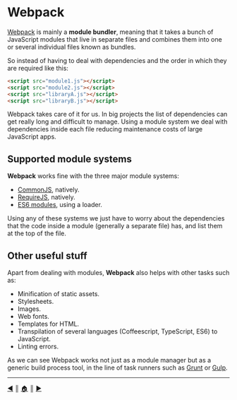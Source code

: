 # Webpack
[Webpack][1] is mainly a **module bundler**, meaning that it takes a bunch of JavaScript modules that live in separate files and combines them into one or several individual files known as bundles.

So instead of having to deal with dependencies and the order in which they are required like this:

```html
<script src="module1.js"></script>
<script src="module2.js"></script>
<script src="libraryA.js"></script>
<script src="libraryB.js"></script>
```

Webpack takes care of it for us. In big projects the list of dependencies can get really long and difficult to manage. Using a module system we deal with dependencies inside each file reducing maintenance costs of large JavaScript apps.

## Supported module systems
**Webpack** works fine with the three major module systems:

* [CommonJS][2], natively.
* [RequireJS][3], natively.
* [ES6 modules][4], using a loader.

Using any of these systems we just have to worry about the dependencies that the code inside a module (generally a separate file) has, and list them at the top of the file.

## Other useful stuff
Apart from dealing with modules, **Webpack** also helps with other tasks such as:

* Minification of static assets.
* Stylesheets.
* Images.
* Web fonts.
* Templates for HTML.
* Transpilation of several languages (Coffeescript, TypeScript, ES6) to JavaScript.
* Linting errors.

As we can see Webpack works not just as a module manager but as a generic build process tool, in the line of task runners such as [Grunt][5] or [Gulp][6].


---
[:arrow_backward:][back] ║ [:house:][home] ║ [:arrow_forward:][next]

<!-- navigation -->
[home]: ../README.md
[back]: ../README.md
[next]: #

<!-- links -->
[1]: http://webpack.github.io/
[2]: http://www.commonjs.org/
[3]: http://requirejs.org/
[4]: https://developer.mozilla.org/en-US/docs/Web/JavaScript/Reference/Statements/import
[5]: http://gruntjs.com/
[6]: http://gulpjs.com/
